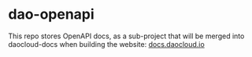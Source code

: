 # dao-openapi

This repo stores OpenAPI docs, as a sub-project that will be merged into daocloud-docs when building the website: [docs.daocloud.io](https://docs.daocloud.io/)
